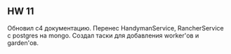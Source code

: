 ## HW 11

Обновил c4 документацию. Перенес HandymanService, RancherService с postgres на mongo. 
Создал таски для добавления worker'ов и garden'ов.

